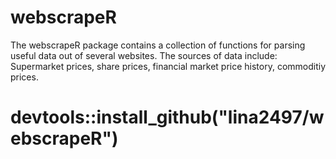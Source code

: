# webscrapeR
The webscrapeR package contains a collection of functions for parsing useful data out of several websites. The sources of data include: Supermarket prices, share prices, financial market price history, commoditiy prices.


# devtools::install_github("lina2497/webscrapeR")
